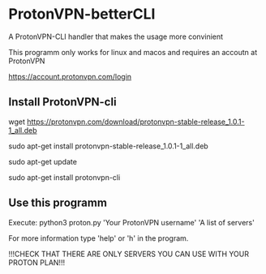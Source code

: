 # ProtonVPN-betterCLI
A ProtonVPN-CLI handler that makes the usage more convinient

This programm only works for linux and macos and requires an accoutn at ProtonVPN

https://account.protonvpn.com/login



## Install ProtonVPN-cli

wget https://protonvpn.com/download/protonvpn-stable-release_1.0.1-1_all.deb

sudo apt-get install protonvpn-stable-release_1.0.1-1_all.deb

sudo apt-get update

sudo apt-get install protonvpn-cli



## Use this programm
Execute:
  python3 proton.py 'Your ProtonVPN username' 'A list of servers'
  
For more information type 'help' or 'h' in the program. 
  
 !!!CHECK THAT THERE ARE ONLY SERVERS YOU CAN USE WITH YOUR PROTON PLAN!!!
